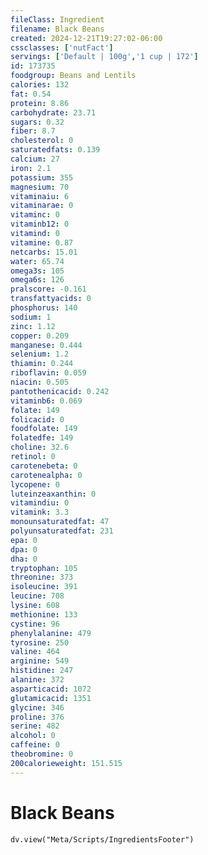 ```yaml
---
fileClass: Ingredient
filename: Black Beans
created: 2024-12-21T19:27:02-06:00
cssclasses: ['nutFact']
servings: ['Default | 100g','1 cup | 172']
id: 173735
foodgroup: Beans and Lentils
calories: 132
fat: 0.54
protein: 8.86
carbohydrate: 23.71
sugars: 0.32
fiber: 8.7
cholesterol: 0
saturatedfats: 0.139
calcium: 27
iron: 2.1
potassium: 355
magnesium: 70
vitaminaiu: 6
vitaminarae: 0
vitaminc: 0
vitaminb12: 0
vitamind: 0
vitamine: 0.87
netcarbs: 15.01
water: 65.74
omega3s: 105
omega6s: 126
pralscore: -0.161
transfattyacids: 0
phosphorus: 140
sodium: 1
zinc: 1.12
copper: 0.209
manganese: 0.444
selenium: 1.2
thiamin: 0.244
riboflavin: 0.059
niacin: 0.505
pantothenicacid: 0.242
vitaminb6: 0.069
folate: 149
folicacid: 0
foodfolate: 149
folatedfe: 149
choline: 32.6
retinol: 0
carotenebeta: 0
carotenealpha: 0
lycopene: 0
luteinzeaxanthin: 0
vitamindiu: 0
vitamink: 3.3
monounsaturatedfat: 47
polyunsaturatedfat: 231
epa: 0
dpa: 0
dha: 0
tryptophan: 105
threonine: 373
isoleucine: 391
leucine: 708
lysine: 608
methionine: 133
cystine: 96
phenylalanine: 479
tyrosine: 250
valine: 464
arginine: 549
histidine: 247
alanine: 372
asparticacid: 1072
glutamicacid: 1351
glycine: 346
proline: 376
serine: 482
alcohol: 0
caffeine: 0
theobromine: 0
200calorieweight: 151.515
---
```


# Black Beans

```dataviewjs
dv.view("Meta/Scripts/IngredientsFooter")
```